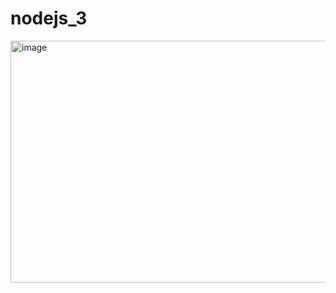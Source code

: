 # nodejs_3
<img width="586" height="387" alt="image" src="https://github.com/user-attachments/assets/50542e7f-2dbf-4c77-826f-f4388c8fd3fd" />

